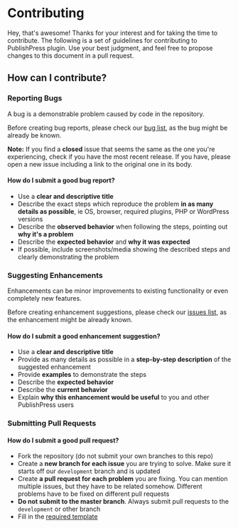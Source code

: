 # Contributing
Hey, that's awesome! Thanks for your interest and for taking the time to contribute.
The following is a set of guidelines for contributing to PublishPress plugin. Use your best judgment, and feel free to propose changes to this document in a pull request.

## How can I contribute?

### Reporting Bugs

A bug is a demonstrable problem caused by code in the repository.

Before creating bug reports, please check our [bug list](https://github.com/publishpress/PublishPress/issues?utf8=✓&q=is%3Aissue+is%3Aopen+), as the bug might be already be known.

**Note:** If you find a **closed** issue that seems the same as the one you're experiencing, check if you have the most recent release. If you have, please open a new issue including a link to the original one in its body.

#### How do I submit a good bug report?

- Use a **clear and descriptive title**
- Describe the exact steps which reproduce the problem **in as many details as possible**, ie OS, browser, required plugins, PHP or WordPress versions
- Describe the **observed behavior** when following the steps, pointing out **why it's a problem**
- Describe the **expected behavior** and **why it was expected**
- If possible, include screenshots/media showing the described steps and clearly demonstrating the problem

### Suggesting Enhancements

Enhancements can be minor improvements to existing functionality or even completely new features.

Before creating enhancement suggestions, please check our [issues list](https://github.com/publishpress/PublishPress/issues), as the enhancement might be already known.

#### How do I submit a good enhancement suggestion?

- Use a **clear and descriptive title**
- Provide as many details as possible in a **step-by-step description** of the suggested enhancement
- Provide **examples** to demonstrate the steps
- Describe the **expected behavior**
- Describe the **current behavior**
- Explain **why this enhancement would be useful** to you and other PublishPress users

### Submitting Pull Requests

#### How do I submit a good pull request?

- Fork the repository (do not submit your own branches to this repo)
- Create a **new branch for each issue** you are trying to solve. Make sure it starts off our `development` branch and is updated
- Create **a pull request for each problem** you are fixing. You can mention multiple issues, but they have to be related somehow. Different problems have to be fixed on different pull requests
- **Do not submit to the master branch**. Always submit pull requests to the `development` or other branch
- Fill in the [required template](https://github.com/publishpress/PublishPress/blob/master/.github/PULL_REQUEST_TEMPLATE.md)
